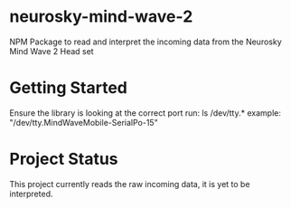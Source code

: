 # neurosky-mind-wave-2

NPM Package to read and interpret the incoming data from the Neurosky Mind Wave 2 Head set

# Getting Started

Ensure the library is looking at the correct port
run: ls /dev/tty.*
example: "/dev/tty.MindWaveMobile-SerialPo-15"

# Project Status

This project currently reads the raw incoming data, it is yet to be interpreted.
